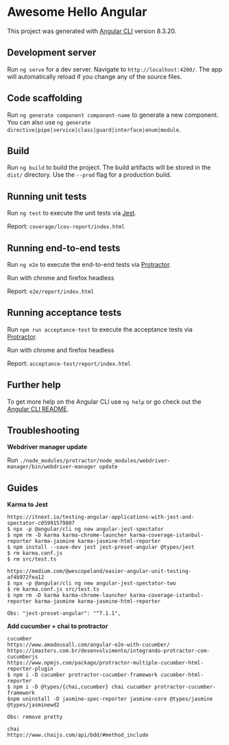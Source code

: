 # Awesome Hello Angular

This project was generated with [Angular CLI](https://github.com/angular/angular-cli) version 8.3.20.

## Development server

Run `ng serve` for a dev server. Navigate to `http://localhost:4200/`. The app will automatically reload if you change any of the source files.

## Code scaffolding

Run `ng generate component component-name` to generate a new component. You can also use `ng generate directive|pipe|service|class|guard|interface|enum|module`.

## Build

Run `ng build` to build the project. The build artifacts will be stored in the `dist/` directory. Use the `--prod` flag for a production build.

## Running unit tests

Run `ng test` to execute the unit tests via [Jest](https://jestjs.io/).

Report: `coverage/lcov-report/index.html`

## Running end-to-end tests

Run `ng e2e` to execute the end-to-end tests via [Protractor](http://www.protractortest.org/).

Run with chrome and firefox headless

Report: `e2e/report/index.html`

## Running acceptance tests

Run `npm run acceptance-test` to execute the acceptance tests via [Protractor](http://www.protractortest.org/).

Run with chrome and firefox headless

Report: `acceptance-test/report/index.html`

## Further help

To get more help on the Angular CLI use `ng help` or go check out the [Angular CLI README](https://github.com/angular/angular-cli/blob/master/README.md).

## Troubleshooting

**Webdriver manager update**

Run `./node_modules/protractor/node_modules/webdriver-manager/bin/webdriver-manager update`

## Guides

**Karma to Jest**
```
https://itnext.io/testing-angular-applications-with-jest-and-spectator-c05991579807
$ npx -p @angular/cli ng new angular-jest-spectator
$ npm rm -D karma karma-chrome-launcher karma-coverage-istanbul-reporter karma-jasmine karma-jasmine-html-reporter
$ npm install --save-dev jest jest-preset-angular @types/jest
$ rm karma.conf.js
$ rm src/test.ts

https://medium.com/@wescopeland/easier-angular-unit-testing-af4b972fea12
$ npx -p @angular/cli ng new angular-jest-spectator-two
$ rm karma.conf.js src/test.ts
$ npm rm -D karma karma-chrome-launcher karma-coverage-istanbul-reporter karma-jasmine karma-jasmine-html-reporter

Obs: "jest-preset-angular": "^7.1.1",
```

**Add cucumber + chai to protractor**
```
cucumber
https://www.amadousall.com/angular-e2e-with-cucumber/
https://imasters.com.br/desenvolvimento/integrando-protractor-com-cucumberjs
https://www.npmjs.com/package/protractor-multiple-cucumber-html-reporter-plugin
$ npm i -D cucumber protractor-cucumber-framework cucumber-html-reporter
$ npm i -D @types/{chai,cucumber} chai cucumber protractor-cucumber-framework
$npm uninstall -D jasmine-spec-reporter jasmine-core @types/jasmine @types/jasminewd2

Obs: remove pretty

chai
https://www.chaijs.com/api/bdd/#method_include
```
